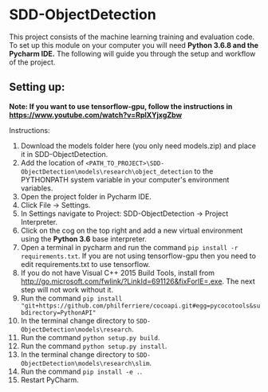 # SDD-ObjectDetection



This project consists of the machine learning training and evaluation code. To set up this module on your computer you will need **Python 3.6.8 and the Pycharm IDE.**
The following  will guide you through the setup and workflow of the project.

## Setting up:
**Note: If you want to use tensorflow-gpu, follow the instructions in https://www.youtube.com/watch?v=RplXYjxgZbw**    

Instructions:
1. Download the models folder here (you only need models.zip) and place it in SDD-ObjectDetection.
2. Add the location of ```<PATH_TO_PROJECT>\SDD-ObjectDetection\models\research\object_detection``` to the PYTHONPATH system variable in your computer's environment variables.
3. Open the project folder in Pycharm IDE.
4. Click File -> Settings.
5. In Settings navigate to Project: SDD-ObjectDetection -> Project Interpreter.
6. Click on the cog on the top right and add a new virtual environment using the **Python 3.6** base interpreter.
7. Open a terminal in pycharm and run the command ```pip install -r requirements.txt```. If you are not using tensorflow-gpu then you need to edit requirements.txt to use tensorflow.
8. If you do not have Visual C++ 2015 Build Tools, install from http://go.microsoft.com/fwlink/?LinkId=691126&fixForIE=.exe. The next step will not work without it.
9. Run the command ```pip install "git+https://github.com/philferriere/cocoapi.git#egg=pycocotools&subdirectory=PythonAPI"```
10. In the terminal change directory to ```SDD-ObjectDetection\models\research```.
11. Run the command ```python setup.py build```.
12. Run the command ```python setup.py install```.
13. In the terminal change directory to ```SDD-ObjectDetection\models\research\slim```.
14. Run the command ```pip install -e .```.
15. Restart PyCharm.


